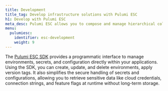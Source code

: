```yaml
---
title: Development
title_tag: Develop infrastructure solutions with Pulumi ESC
h1: Develop with Pulumi ESC
meta_desc: Pulumi ESC allows you to compose and manage hierarchical collections of configuration and secrets and consume them in various ways.
menu:
  pulumiesc:
    identifier: esc-development
    weight: 9
---
```


The [Pulumi ESC SDK](/docs/esc/development/languages-sdks/) provides a programmatic interface to manage environments, secrets, and configuration directly within your applications. Using the SDK, you can create, update, and delete environments, apply version tags. It also simplifies the secure handling of secrets and configurations, allowing you to retrieve sensitive data like cloud credentials, connection strings, and feature flags at runtime without long-term storage.
